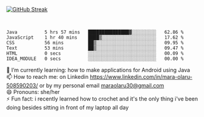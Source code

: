 

[![GitHub Streak](https://streak-stats.demolab.com?user=MaraxD&theme=tokyonight)](https://git.io/streak-stats)
 
 
 <br/>

<!--START_SECTION:waka-->

```text
Java          5 hrs 57 mins   ███████████████▓░░░░░░░░░   62.86 %
JavaScript    1 hr 40 mins    ████▒░░░░░░░░░░░░░░░░░░░░   17.62 %
CSS           56 mins         ██▒░░░░░░░░░░░░░░░░░░░░░░   09.95 %
Text          53 mins         ██▒░░░░░░░░░░░░░░░░░░░░░░   09.47 %
HTML          0 secs          ░░░░░░░░░░░░░░░░░░░░░░░░░   00.09 %
IDEA_MODULE   0 secs          ░░░░░░░░░░░░░░░░░░░░░░░░░   00.00 %
```

<!--END_SECTION:waka-->
<!--[![willianrod's wakatime stats](https://github-readme-stats.vercel.app/api/wakatime?username=MaraxD)](https://github.com/anuraghazra/github-readme-stats)-->

🌱 I’m currently learning: how to make applications for Android using Java<br/>
📫 How to reach me: on Linkedin https://www.linkedin.com/in/mara-olaru-508590203/ or by my personal email maraolaru30@gmail.com <br/>
😄 Pronouns: she/her <br/>
⚡ Fun fact: i recently learned how to crochet and it's the only thing i've been doing besides sitting in front of my laptop all day <br/>
 
